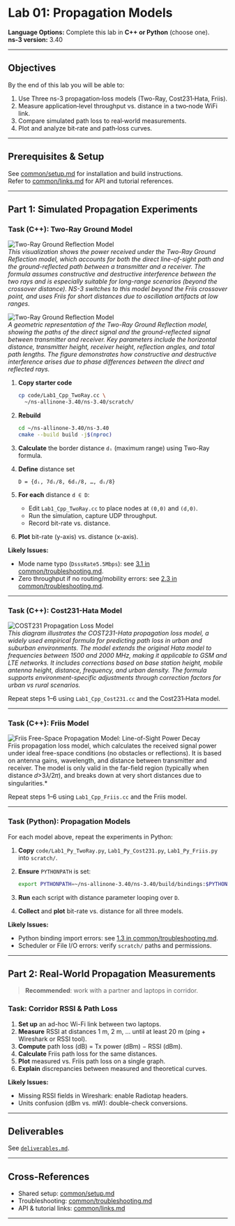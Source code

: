 # Lab 01: Propagation Models

**Language Options:** Complete this lab in **C++ or Python** (choose one).  
**ns-3 version:** 3.40

---

## Objectives

By the end of this lab you will be able to:

1. Use Three ns-3 propagation‐loss models (Two-Ray, Cost231‐Hata, Friis).  
2. Measure application‐level throughput vs. distance in a two‐node WiFi link.  
3. Compare simulated path loss to real‐world measurements.  
4. Plot and analyze bit‐rate and path‐loss curves.  

---

## Prerequisites & Setup

See [common/setup.md](../common/setup.md) for installation and build instructions.  
Refer to [common/links.md](../common/links.md) for API and tutorial references.

---

## Part 1: Simulated Propagation Experiments

### Task (C++): Two-Ray Ground Model

![Two-Ray Ground Reflection Model](/common/images/twoRayGroundPropogationalLoss.png)  
*This visualization shows the power received under the Two-Ray Ground Reflection model, which accounts for both the direct line-of-sight path and the ground-reflected path between a transmitter and a receiver. The formula assumes constructive and destructive interference between the two rays and is especially suitable for long-range scenarios (beyond the crossover distance). NS-3 switches to this model beyond the Friis crossover point, and uses Friis for short distances due to oscillation artifacts at low ranges.*

![Two-Ray Ground Reflection Model](/common/images/500px-2-Ray_Ground_Reflection.png)  
*A geometric representation of the Two-Ray Ground Reflection model, showing the paths of the direct signal and the ground-reflected signal between transmitter and receiver. Key parameters include the horizontal distance, transmitter height, receiver height, reflection angles, and total path lengths. The figure demonstrates how constructive and destructive interference arises due to phase differences between the direct and reflected rays.*

1. **Copy starter code**  
   ```bash
   cp code/Lab1_Cpp_TwoRay.cc \
     ~/ns-allinone-3.40/ns-3.40/scratch/
    ```

2. **Rebuild**

   ```bash
   cd ~/ns-allinone-3.40/ns-3.40
   cmake --build build -j$(nproc)
   ```
3. **Calculate** the border distance `dᵢ` (maximum range) using Two-Ray formula.
4. **Define** distance set

   ```
   D = {dᵢ, 7dᵢ/8, 6dᵢ/8, …, dᵢ/8}
   ```
5. **For each** distance `d ∈ D`:

   * Edit `Lab1_Cpp_TwoRay.cc` to place nodes at `(0,0)` and `(d,0)`.
   * Run the simulation, capture UDP throughput.
   * Record bit-rate vs. distance.
6. **Plot** bit-rate (y-axis) vs. distance (x-axis).

**Likely Issues:**

* Mode name typo (`DsssRate5.5Mbps`): see [3.1 in common/troubleshooting.md](../common/troubleshooting.md#31-mode-name-typo).
* Zero throughput if no routing/mobility errors: see [2.3 in common/troubleshooting.md](../common/troubleshooting.md#23-zero-throughput-in-flowmonitor).

---

### Task (C++): Cost231-Hata Model
![COST231 Propagation Loss Model](/common/images/cost231PropogationLoss.png)  
*This diagram illustrates the COST231-Hata propagation loss model, a widely used empirical formula for predicting path loss in urban and suburban environments. The model extends the original Hata model to frequencies between 1500 and 2000 MHz, making it applicable to GSM and LTE networks. It includes corrections based on base station height, mobile antenna height, distance, frequency, and urban density. The formula supports environment-specific adjustments through correction factors for urban vs rural scenarios.*

Repeat steps 1–6 using `Lab1_Cpp_Cost231.cc` and the Cost231‐Hata model.

---

### Task (C++): Friis Model
![Friis Free-Space Propagation Model: Line-of-Sight Power Decay](/common/images/friisPropogationLossModel.png)  
  Friis propagation loss model, which calculates the received signal power under ideal free-space conditions (no obstacles or reflections). It is based on antenna gains, wavelength, and distance between transmitter and receiver. The model is only valid in the far-field region (typically when distance 𝑑>3𝜆/2𝜋), and breaks down at very short distances due to singularities.*

Repeat steps 1–6 using `Lab1_Cpp_Friis.cc` and the Friis model.

---

### Task (Python): Propagation Models

For each model above, repeat the experiments in Python:

1. **Copy** `code/Lab1_Py_TwoRay.py`, `Lab1_Py_Cost231.py`, `Lab1_Py_Friis.py` into `scratch/`.
2. **Ensure** `PYTHONPATH` is set:

   ```bash
   export PYTHONPATH=~/ns-allinone-3.40/ns-3.40/build/bindings:$PYTHONPATH
   ```
3. **Run** each script with distance parameter looping over `D`.
4. **Collect** and **plot** bit-rate vs. distance for all three models.

**Likely Issues:**

* Python binding import errors: see [1.3 in common/troubleshooting.md](../common/troubleshooting.md#13-importerror-no-module-named-nscore).
* Scheduler or File I/O errors: verify `scratch/` paths and permissions.

---

## Part 2: Real-World Propagation Measurements

> **Recommended**: work with a partner and laptops in corridor.

### Task: Corridor RSSI & Path Loss

1. **Set up** an ad-hoc Wi-Fi link between two laptops.
2. **Measure** RSSI at distances 1 m, 2 m, … until at least 20 m (ping + Wireshark or RSSI tool).
3. **Compute** path loss (dB) = Tx power (dBm) − RSSI (dBm).
4. **Calculate** Friis path loss for the same distances.
5. **Plot** measured vs. Friis path loss on a single graph.
6. **Explain** discrepancies between measured and theoretical curves.

**Likely Issues:**

* Missing RSSI fields in Wireshark: enable Radiotap headers.
* Units confusion (dBm vs. mW): double-check conversions.

---

## Deliverables

See [`deliverables.md`](deliverables.md).

---

## Cross-References

* Shared setup: [common/setup.md](../common/setup.md)
* Troubleshooting: [common/troubleshooting.md](../common/troubleshooting.md)
* API & tutorial links: [common/links.md](../common/links.md)

---